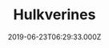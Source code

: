 ---
title: "Hulkverines"
year: 2019
date: 2019-06-23T06:29:33.000Z
permalink: /almanac/books/2019-06-23-hulkverines/index.html
rating: 3
attachments: 
    - url: https://rknightuk.s3.amazonaws.com/almanac/hulkerines.png
---